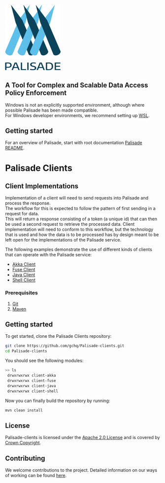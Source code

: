 <!--
/*
 * Copyright 2018-2021 Crown Copyright
 *
 * Licensed under the Apache License, Version 2.0 (the "License");
 * you may not use this file except in compliance with the License.
 * You may obtain a copy of the License at
 *
 *     http://www.apache.org/licenses/LICENSE-2.0
 *
 * Unless required by applicable law or agreed to in writing, software
 * distributed under the License is distributed on an "AS IS" BASIS,
 * WITHOUT WARRANTIES OR CONDITIONS OF ANY KIND, either express or implied.
 * See the License for the specific language governing permissions and
 * limitations under the License.
 */
-->

# <img src="logos/logo.svg" width="180">

## A Tool for Complex and Scalable Data Access Policy Enforcement
Windows is not an explicitly supported environment, although where possible Palisade has been made compatible.  
For Windows developer environments, we recommend setting up [WSL](https://docs.microsoft.com/en-us/windows/wsl/).

## Getting started
For an overview of Palisade, start with root documentation [Palisade README](https://github.com/gchq/Palisade#readme).

# Palisade Clients

## Client Implementations
Implementation of a client will need to send requests into Palisade and process the response.  
The workflow for this is expected to follow the pattern of first sending in a request for data.  
This will return a response consisting of a token (a unique id) that can then be used a second request to retrieve the processed data.
Client implementation will need to conform to this workflow, but the technology that is used and how the data is to be processed has by design meant to be left open for the implementations of the Palisade service.

The following examples demonstrate the use of different kinds of clients that can operate with the Palisade service:
* [Akka Client](client-akka/README.md)
* [Fuse Client](client-fuse/README.md)
* [Java Client](client-java/README.md)
* [Shell Client](client-shell/README.md)


### Prerequisites
1. [Git](https://git-scm.com/)
2. [Maven](https://maven.apache.org/)


## Getting started

To get started, clone the Palisade Clients repository: 

```bash
git clone https://github.com/gchq/Palisade-clients.git
cd Palisade-clients
```

You should see the following modules:
```bash
>> ls
 drwxrwxrwx client-akka
 drwxrwxrwx client-fuse
 drwxrwxrwx client-java
 drwxrwxrwx client-shell
```
Now you can finally build the repository by running: 
```bash
mvn clean install
```

## License

Palisade-clients is licensed under the [Apache 2.0 License](https://www.apache.org/licenses/LICENSE-2.0) and is covered by [Crown Copyright](https://www.nationalarchives.gov.uk/information-management/re-using-public-sector-information/copyright-and-re-use/crown-copyright/).

## Contributing
We welcome contributions to the project. Detailed information on our ways of working can be found [here](https://gchq.github.io/Palisade/doc/other/ways_of_working.html).
